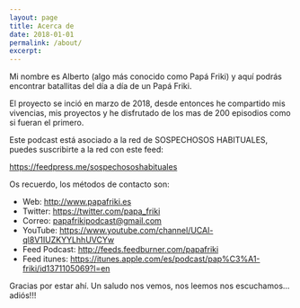 ```yaml
---
layout: page
title: Acerca de
date: 2018-01-01
permalink: /about/
excerpt:
---
```

Mi nombre es Alberto (algo más conocido como Papá Friki) y aquí podrás encontrar batallitas del día a día de un Papá Friki.

El proyecto se inció en marzo de 2018, desde entonces he compartido mis vivencias, mis proyectos y he disfrutado de los mas de 200 episodios como si fueran el primero.


Este podcast está asociado a la red de SOSPECHOSOS HABITUALES, puedes suscribirte a la red con este feed:

https://feedpress.me/sospechososhabituales



Os recuerdo, los métodos de contacto son:

+ Web: <http://www.papafriki.es>
+ Twitter: <https://twitter.com/papa_friki>
+ Correo: <papafrikipodcast@gmail.com>
+ YouTube: <https://www.youtube.com/channel/UCAl-ql8V1IUZKYYLhhUVCYw>
+ Feed Podcast: <http://feeds.feedburner.com/papafriki>
+ Feed itunes: <https://itunes.apple.com/es/podcast/pap%C3%A1-friki/id1371105069?l=en>


Gracias por estar ahí. Un saludo nos vemos, nos leemos nos escuchamos... adiós!!!
